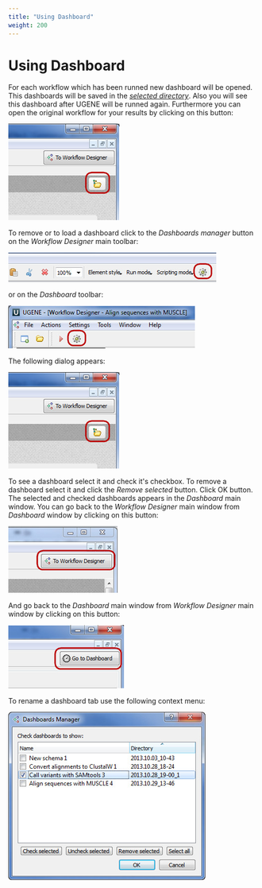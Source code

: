 ```yaml
---
title: "Using Dashboard"
weight: 200
---
```



# Using Dashboard

For each workflow which has been runned new dashboard will be opened. This dashboards will be saved in the _[selected directory](launching-workflow-designer.md)_. Also you will see this dashboard after UGENE will be runned again. Furthermore you can open the original workflow for your results by clicking on this button:


![](/images/3244851/3407960.jpg)

To remove or to load a dashboard click to the _Dashboards manager_ button on the _Workflow Designer_ main toolbar:


![](/images/3244851/3407957.jpg)

or on the _Dashboard_ toolbar:


![](/images/3244851/3407958.jpg)

The following dialog appears:


![](/images/65929962/65929963.jpg)

To see a dashboard select it and check it's checkbox. To remove a dashboard select it and click the _Remove selected_ button. Click OK button. The selected and checked dashboards appears in the _Dashboard_ main window. You can go back to the _Workflow Designer_ main window from _Dashboard_ window by clicking on this button:


![](/images/3244851/3407961.jpg)

And go back to the _Dashboard_ main window from _Workflow Designer_ main window by clicking on this button:


![](/images/3244851/3407962.jpg)

To rename a dashboard tab use the following context menu:


![](/images/65929962/65929964.jpg)
